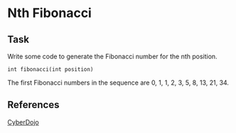 # Nth Fibonacci

## Task
Write some code to generate the Fibonacci number for the nth position. 

```
int fibonacci(int position)
```

The first Fibonacci numbers in the sequence are 0, 1, 1, 2, 3, 5, 8, 13, 21, 34.

## References
[CyberDojo](http://www.cyber-dojo.org/)

